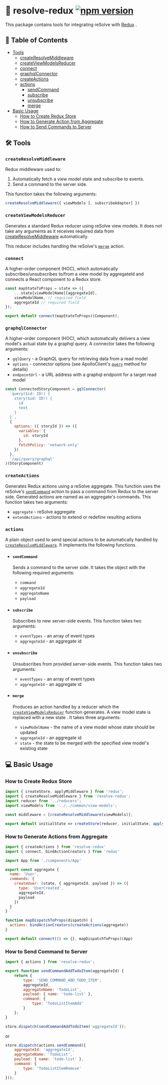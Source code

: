 # **🔩 resolve-redux** [![npm version](https://badge.fury.io/js/resolve-redux.svg)](https://badge.fury.io/js/resolve-redux)

This package contains tools for integrating reSolve with [Redux](http://redux.js.org/) .
## **📑 Table of Contents**
* [Tools](#-tools)
  * [createResolveMiddleware](#createresolvemiddleware)
  * [createViewModelsReducer](#createviewmodelsreducer)
  * [connect](#connect)
  * [graphqlConnector](#graphqlconnector)
  * [createActions](#createactions)
  * [actions](#actions)
    * [sendCommand](#sendmommand)
    * [subscribe](#subscribe)
    * [unsubscribe](#unsubscribe)
    * [merge](#merge)
* [Basic Usage](#-basic-usage)
  * [How to Create Redux Store](#how-to-create-redux-store)
  * [How to Generate Action from Aggregate](#how-to-generate-action-from-aggregate)
  * [How to Send Commands to Server](#how-to-send-commands-to-server)

## 🛠 Tools
### `createResolveMiddleware`  
 
  Redux middleware used to:  

  1) Automatically fetch a view model state and subscribe to events. 
  2) Send a command to the server side.
  
  This function takes the following arguments:

```js
createResolveMiddleware({ viewModels [, subscribeAdapter] })
```   

### `createViewModelsReducer`  

  Generates a standard Redux reducer using reSolve view models. It does not take any arguments as it receives required data from [createResolveMiddleware](#createresolvemiddleware) automatically.  

  This reducer includes handling the reSolve's [`merge`](#merge) action.

### `connect`  
  A higher-order component (HOC), which automatically subscribes/unsubscribes to/from a view model by aggregateId and connects a React component to a Redux store.

```js
const mapStateToProps = state => ({
    ...state[viewModelName][aggregateId],
    viewModelName, // required field
    aggregateId // required field
});

export default connect(mapStateToProps)(Component);
```

### `graphqlConnector`
  A higher-order component (HOC), which automatically delivers a view model's actual state by a graphql query. A connector takes the following arguments:
  * `gqlQuery` - a GraphQL query for retrieving data from a read model
  * `options` - connector options (see ApolloClient's [`query`](https://www.apollographql.com/docs/react/reference/index.html#ApolloClient.query) method  for details)
  * `endpointUrl` - a URL address with a graphql endpoint for a target read model

```js
const ConnectedStoryComponent = gqlConnector(
  `query($id: ID!) {
    story($id: ID!) {
      id
      text
    }
  }`,
  {
    options: ({ storyId }) => ({
      variables: {
        id: storyId
      },
      fetchPolicy: 'network-only'
    })
  },
  '/api/query/graphql'
)(StoryComponent)
```

### `createActions`   

  Generates Redux actions using a reSolve aggregate. This function uses the reSolve's [`sendCommand`](#sendcommand) action to pass a command from Redux to the server side. Generated actions are named as an aggregate's commands. This function takes two arguments:
  * `aggregate` -  reSolve aggregate 
  * `extendActions` - actions to extend or redefine resulting actions

### `actions`  

  A plain object used to send special actions to be automatically handled by [`createResolveMiddleware`](#resolvemiddleware). It implements the following functions.
  
  * #### `sendCommand`  
    Sends a command to the server side. It takes the object with the following required arguments:  
    *  `command` 
    *  `aggregateId` 
    *  `aggregateName`
    *  `payload`
        
  * #### `subscribe`  
  
    Subscribes to new server-side events. This function takes two arguments:
     *  `eventTypes` - an array of event types
    *  `aggregateId` - an aggregate id

 * #### `unsubscribe`  
  
    Unsubscribes from provided server-side events. This function takes two arguments:
    *  `eventTypes` - an array of event types
    *  `aggregateId` - an aggregate id


 * #### `merge`  
    
    Produces an action handled by a reducer which the [`createViewModelsReducer`](#createviewmodelsreducer) function generates. A view model state is replaced with a new state
. It takes three arguments:
    *  `viewModelName` -  the name of a view model whose state should be updated  
    *  `aggregateId` - an aggregate id
    *  `state` - the state to be merged with the specified view model's existing state  


## 💻 Basic Usage

### How to Create Redux Store

  ``` js
import { createStore, applyMiddleware } from 'redux';
import { createResolveMiddleware } from 'resolve-redux';
import reducer from '../reducers';
import viewModels from '../../common/view-models';

const middleware = [createResolveMiddleware(viewModels)];

export default initialState => createStore(reducer, initialState, applyMiddleware(...middleware));
  ```

### How to Generate Actions from Aggregate
```js
import { createActions } from 'resolve-redux'
import { connect, bindActionCreators } from 'redux'

import App from './components/App'

export const aggregate {
  name: 'User',
  commands: {
    createUser: (state, { aggregateId, payload }) => ({
      type: 'UserCreated',
      aggregateId,
      payload
    })
  }
}

function mapDispatchToProps(dispatch) {
  actions: bindActionCreators(createActions(aggregate))
}

export default connect(() => {}, mapDispatchToProps)(App)
```

### How to Send Command to Server
```js
import { actions } from 'resolve-redux';

export function sendCommandAddTodoItem(aggregateId) {
    return {
        type: 'SEND_COMMAND_ADD_TODO_ITEM',
        aggregateId,
        aggregateName: 'TodoList',
        payload: { name: 'todo-list' },
        command: {
            type: 'TodoListItemAdd'
        }
    };
}

store.dispatch(sendCommandAddTodoItem('aggregateId'));
```
or
```js
store.dispatch(actions.sendCommand({
    aggregateId: 'aggregateId',
    aggregateName: 'TodoList',
    payload: { name: 'todo-list' },
    command: {
        type: 'TodoListItemRemove'
    }
}));
```
